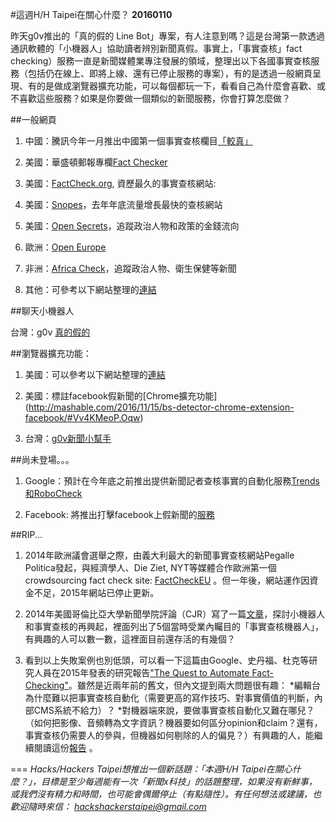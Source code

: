 #這週H/H Taipei在關心什麼？
**20160110**


昨天g0v推出的「真的假的 Line Bot」專案，有人注意到嗎？這是台灣第一款透過通訊軟體的「小機器人」協助讀者辨別新聞真假。事實上，「事實查核」fact checking）服務一直是新聞媒體業專注發展的領域，整理出以下各國事實查核服務（包括仍在線上、即將上線、還有已停止服務的專案），有的是透過一般網頁呈現、有的是做成瀏覽器擴充功能，可以每個都玩一下，看看自己為什麼會喜歡、或不喜歡這些服務？如果是你要做一個類似的新聞服務，你會打算怎麼做？

##一般網頁

1. 中國：騰訊今年一月推出中國第一個事實查核欄目[「較真」](http://news.qq.com/Original/jzhjy.htm)

2. 美國：華盛頓郵報專欄[Fact Checker](https://www.washingtonpost.com/news/fact-checker/) 

3. 美國：[FactCheck.org](http://www.factcheck.org/), 資歷最久的事實查核網站: 

4. 美國：[Snopes]( http://www.snopes.com/)，去年年底流量增長最快的查核網站

5. 美國：[Open Secrets](https://www.opensecrets.org/)，追蹤政治人物和政策的金錢流向 

6. 歐洲：[Open Europe](http://openeurope.org.uk/blog/label/fact-check/)

7. 非洲：[Africa Check](http://www.africacheck.org/)，追蹤政治人物、衛生保健等新聞

8. 其他：可參考以下網站整理的[連結](http://www.dailydot.com/layer8/best-fact-checking-websites/)


##聊天小機器人

台灣：g0v [真的假的](https://www.facebook.com/g0v.tw/photos/a.456791061028852.107377.454607821247176/1367619799945969/?type=3&theater)


##瀏覽器擴充功能：

1. 美國：可以參考以下網站整理的[連結](http://nymag.com/selectall/2016/11/heres-a-browser-extension-that-will-flag-fake-news-sites.html)

2. 美國：標註facebook假新聞的[Chrome擴充功能]
(http://mashable.com/2016/11/15/bs-detector-chrome-extension-facebook/#Vv4KMeoP.Oqw)

3. 台灣：[g0v新聞小幫手](https://newshelper.g0v.tw/)


##尚未登場。。。

1. Google：預計在今年底之前推出提供新聞記者查核事實的自動化服務[Trends和RoboCheck](http://www.wired.co.uk/article/automated-fact-checking-full-fact-google-funding)

2. Facebook: 將推出打擊facebook上假新聞的[服務](http://arstechnica.com/business/2016/12/facebook-will-outsource-fact-checking-to-fight-fake-news/)


##RIP...

1. 2014年歐洲議會選舉之際，由義大利最大的新聞事實查核網站Pegalle Politica發起，與經濟學人、Die Ziet, NYT等媒體合作歐洲第一個crowdsourcing fact check site: [FactCheckEU](http://factcheckeu.org/)
。但一年後，網站運作因資金不足，2015年網站已停止更新。 


2. 2014年美國哥倫比亞大學新聞學院評論（CJR）寫了一篇[文章](http://www.cjr.org/currents/robot_factchecking.php)，探討小機器人和事實查核的再興起，裡面列出了5個當時受業內矚目的「事實查核機器人」，有興趣的人可以數一數，這裡面目前還存活的有幾個？

3. 看到以上失敗案例也別低頭，可以看一下這篇由Google、史丹福、杜克等研究人員在2015年發表的研究報告["The Quest to Automate Fact-Checking"](http://cj2015.brown.columbia.edu/papers/automate-fact-checking.pdf)。雖然是近兩年前的舊文，但內文提到兩大問題很有趣：
  *編輯台為什麼難以把事實查核自動化（需要更高的寫作技巧、對事實價值的判斷，內部CMS系統不給力）？
  *對機器端來說，要做事實查核自動化又難在哪兒？（如何把影像、音頻轉為文字資訊？機器要如何區分opinion和claim？還有，事實查核仍需要人的參與，但機器如何剔除的人的偏見？）有興趣的人，能繼續閱讀這份[報告](http://cj2015.brown.columbia.edu/papers/automate-fact-checking.pdf)
。

===
*Hacks/Hackers Taipei想推出一個新話題：「本週H/H Taipei在關心什麼？」，目標是至少每週能有一次「新聞x科技」的話題整理，如果沒有新鮮事，或我們沒有精力和時間，也可能會偶爾停止（有點隨性）。有任何想法或建議，也歡迎隨時來信： <hackshackerstaipei@gmail.com>*


